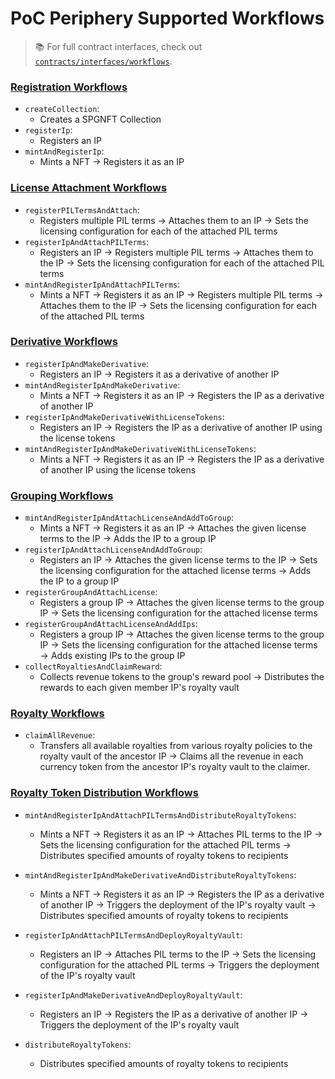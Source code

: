 # PoC Periphery Supported Workflows

> 📚 For full contract interfaces, check out [`contracts/interfaces/workflows`](../contracts/interfaces/workflows/).

### [Registration Workflows](../contracts/interfaces/workflows/IRegistrationWorkflows.sol)

- `createCollection`:
  - Creates a SPGNFT Collection
- `registerIp`:
  - Registers an IP
- `mintAndRegisterIp`:
  - Mints a NFT → Registers it as an IP

### [License Attachment Workflows](../contracts/interfaces/workflows/ILicenseAttachmentWorkflows.sol)

- `registerPILTermsAndAttach`:
  - Registers multiple PIL terms → Attaches them to an IP → Sets the licensing configuration for each of the attached PIL terms
- `registerIpAndAttachPILTerms`:
  - Registers an IP → Registers multiple PIL terms → Attaches them to the IP → Sets the licensing configuration for each of the attached PIL terms
- `mintAndRegisterIpAndAttachPILTerms`:
  - Mints a NFT → Registers it as an IP → Registers multiple PIL terms → Attaches them to the IP → Sets the licensing configuration for each of the attached PIL terms

### [Derivative Workflows](../contracts/interfaces/workflows/IDerivativeWorkflows.sol)

- `registerIpAndMakeDerivative`:
  - Registers an IP → Registers it as a derivative of another IP
- `mintAndRegisterIpAndMakeDerivative`:
  - Mints a NFT → Registers it as an IP → Registers the IP as a derivative of another IP
- `registerIpAndMakeDerivativeWithLicenseTokens`:
  - Registers an IP → Registers the IP as a derivative of another IP using the license tokens
- `mintAndRegisterIpAndMakeDerivativeWithLicenseTokens`:
  - Mints a NFT → Registers it as an IP → Registers the IP as a derivative of another IP using the license tokens

### [Grouping Workflows](../contracts/interfaces/workflows/IGroupingWorkflows.sol)

- `mintAndRegisterIpAndAttachLicenseAndAddToGroup`:
  - Mints a NFT → Registers it as an IP → Attaches the given license terms to the IP → Adds the IP to a group IP
- `registerIpAndAttachLicenseAndAddToGroup`:
  - Registers an IP → Attaches the given license terms to the IP → Sets the licensing configuration for the attached license terms → Adds the IP to a group IP
- `registerGroupAndAttachLicense`:
  - Registers a group IP → Attaches the given license terms to the group IP → Sets the licensing configuration for the attached license terms
- `registerGroupAndAttachLicenseAndAddIps`:
  - Registers a group IP → Attaches the given license terms to the group IP → Sets the licensing configuration for the attached license terms → Adds existing IPs to the group IP
- `collectRoyaltiesAndClaimReward`:
  - Collects revenue tokens to the group's reward pool → Distributes the rewards to each given member IP's royalty vault

### [Royalty Workflows](../contracts/interfaces/workflows/IRoyaltyWorkflows.sol)

- `claimAllRevenue`:
  - Transfers all available royalties from various royalty policies to the royalty vault of the ancestor IP -> Claims all the revenue in each currency token from the ancestor IP's royalty vault to the claimer.

### [Royalty Token Distribution Workflows](../contracts/interfaces/workflows/IRoyaltyTokenDistributionWorkflows.sol)

- `mintAndRegisterIpAndAttachPILTermsAndDistributeRoyaltyTokens`:
  - Mints a NFT → Registers it as an IP → Attaches PIL terms to the IP → Sets the licensing configuration for the attached PIL terms → Distributes specified amounts of royalty tokens to recipients

- `mintAndRegisterIpAndMakeDerivativeAndDistributeRoyaltyTokens`:
  - Mints a NFT → Registers it as an IP → Registers the IP as a derivative of another IP → Triggers the deployment of the IP's royalty vault → Distributes specified amounts of royalty tokens to recipients

- `registerIpAndAttachPILTermsAndDeployRoyaltyVault`:
  - Registers an IP → Attaches PIL terms to the IP → Sets the licensing configuration for the attached PIL terms → Triggers the deployment of the IP's royalty vault

- `registerIpAndMakeDerivativeAndDeployRoyaltyVault`:
  - Registers an IP → Registers the IP as a derivative of another IP → Triggers the deployment of the IP's royalty vault

- `distributeRoyaltyTokens`:
  - Distributes specified amounts of royalty tokens to recipients
